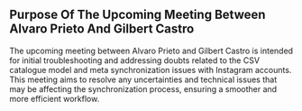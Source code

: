 ## Purpose Of The Upcoming Meeting Between Alvaro Prieto And Gilbert Castro

The upcoming meeting between Alvaro Prieto and Gilbert Castro is intended for initial troubleshooting and addressing doubts related to the CSV catalogue model and meta synchronization issues with Instagram accounts. This meeting aims to resolve any uncertainties and technical issues that may be affecting the synchronization process, ensuring a smoother and more efficient workflow.